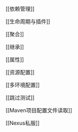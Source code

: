 [[依赖管理]]

[[生命周期与插件]]

[[聚合]]

[[继承]]

[[属性]]

[[资源配置]]

[[多环境配置]]

[[跳过测试]]

[[Maven项目配置文件读取]]

[[Nexus私服]]

